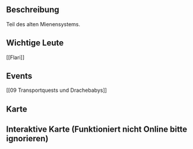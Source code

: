 ## Beschreibung
Teil des alten Mienensystems.

## Wichtige Leute
[[Flari]]

## Events
[[09 Transportquests und Drachebabys]]

## Karte


## Interaktive Karte (Funktioniert nicht Online bitte ignorieren)

